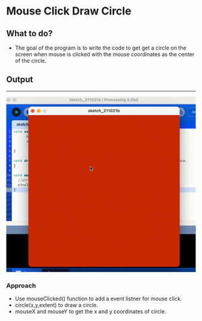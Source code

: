 # Mouse Click Draw Circle

## What to do?
* The goal of the program is to write the code to get get a circle on the screen when mouse is clicked with the mouse coordinates as the center of the circle.

## Output
___
![Diagram](Video.gif)

### Approach
* Use mouseClicked() function to add a event listner for mouse click.
* circle(x,y,extent) to draw a circle.
* mouseX and mouseY to get the x and y coordinates of circle.
